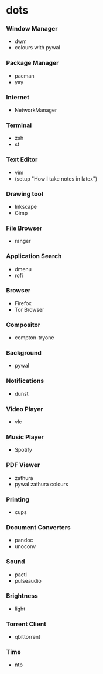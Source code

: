 # dots
### Window Manager
* dwm
* colours with pywal

### Package Manager
* pacman
* yay

### Internet
* NetworkManager

### Terminal
* zsh
* st

### Text Editor
* vim
* (setup "How I take notes in latex")

### Drawing tool
* Inkscape
* Gimp

### File Browser
* ranger

### Application Search
* dmenu
* rofi

### Browser
* Firefox
* Tor Browser

### Compositor
* compton-tryone

### Background
* pywal

### Notifications
* dunst

### Video Player
* vlc

### Music Player
* Spotify

### PDF Viewer
* zathura
* pywal zathura colours

### Printing
* cups

### Document Converters
* pandoc
* unoconv

### Sound
* pactl
* pulseaudio

### Brightness
* light

### Torrent Client
* qbittorrent

### Time
* ntp
